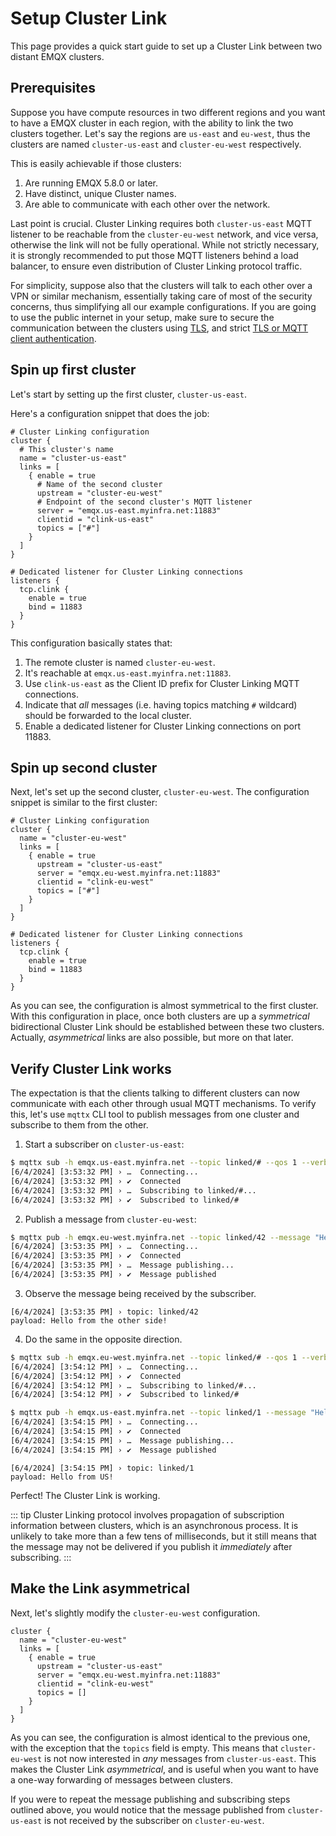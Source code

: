 # Setup Cluster Link

This page provides a quick start guide to set up a Cluster Link between two distant EMQX clusters.

## Prerequisites

Suppose you have compute resources in two different regions and you want to have a EMQX cluster in each region, with the ability to link the two clusters together. Let's say the regions are `us-east` and `eu-west`, thus the clusters are named `cluster-us-east` and `cluster-eu-west` respectively.

This is easily achievable if those clusters:
1. Are running EMQX 5.8.0 or later.
2. Have distinct, unique Cluster names.
3. Are able to communicate with each other over the network.

Last point is crucial. Cluster Linking requires both `cluster-us-east` MQTT listener to be reachable from the `cluster-eu-west` network, and vice versa, otherwise the link will not be fully operational. While not strictly necessary, it is strongly recommended to put those MQTT listeners behind a load balancer, to ensure even distribution of Cluster Linking protocol traffic.

For simplicity, suppose also that the clusters will talk to each other over a VPN or similar mechanism, essentially taking care of most of the security concerns, thus simplifying all our example configurations. If you are going to use the public internet in your setup, make sure to secure the communication between the clusters using [TLS][1], and strict [TLS or MQTT client authentication][2].

[1]: ./configuration.md
[2]: ../access-control/authn/authn.md

## Spin up first cluster

Let's start by setting up the first cluster, `cluster-us-east`.

Here's a configuration snippet that does the job:
```
# Cluster Linking configuration
cluster {
  # This cluster's name
  name = "cluster-us-east"
  links = [
    { enable = true
      # Name of the second cluster
      upstream = "cluster-eu-west"
      # Endpoint of the second cluster's MQTT listener
      server = "emqx.us-east.myinfra.net:11883"
      clientid = "clink-us-east"
      topics = ["#"]
    }
  ]
}

# Dedicated listener for Cluster Linking connections
listeners {
  tcp.clink {
    enable = true
    bind = 11883
  }
}
```

This configuration basically states that:
1. The remote cluster is named `cluster-eu-west`.
2. It's reachable at `emqx.us-east.myinfra.net:11883`.
3. Use `clink-us-east` as the Client ID prefix for Cluster Linking MQTT connections.
4. Indicate that _all_ messages (i.e. having topics matching `#` wildcard) should be forwarded to the local cluster.
5. Enable a dedicated listener for Cluster Linking connections on port 11883.

## Spin up second cluster

Next, let's set up the second cluster, `cluster-eu-west`. The configuration snippet is similar to the first cluster:
```
# Cluster Linking configuration
cluster {
  name = "cluster-eu-west"
  links = [
    { enable = true
      upstream = "cluster-us-east"
      server = "emqx.eu-west.myinfra.net:11883"
      clientid = "clink-eu-west"
      topics = ["#"]
    }
  ]
}

# Dedicated listener for Cluster Linking connections
listeners {
  tcp.clink {
    enable = true
    bind = 11883
  }
}
```

As you can see, the configuration is almost symmetrical to the first cluster. With this configuration in place, once both clusters are up a _symmetrical_ bidirectional Cluster Link should be established between these two clusters. Actually, _asymmetrical_ links are also possible, but more on that later.

## Verify Cluster Link works

The expectation is that the clients talking to different clusters can now communicate with each other through usual MQTT mechanisms. To verify this, let's use `mqttx` CLI tool to publish messages from one cluster and subscribe to them from the other.

1. Start a subscriber on `cluster-us-east`:
```bash
$ mqttx sub -h emqx.us-east.myinfra.net --topic linked/# --qos 1 --verbose
[6/4/2024] [3:53:32 PM] › …  Connecting...
[6/4/2024] [3:53:32 PM] › ✔  Connected
[6/4/2024] [3:53:32 PM] › …  Subscribing to linked/#...
[6/4/2024] [3:53:32 PM] › ✔  Subscribed to linked/#
```

2. Publish a message from `cluster-eu-west`:
```bash
$ mqttx pub -h emqx.eu-west.myinfra.net --topic linked/42 --message "Hello from the other side!"
[6/4/2024] [3:53:35 PM] › …  Connecting...
[6/4/2024] [3:53:35 PM] › ✔  Connected
[6/4/2024] [3:53:35 PM] › …  Message publishing...
[6/4/2024] [3:53:35 PM] › ✔  Message published
```

3. Observe the message being received by the subscriber.
```
[6/4/2024] [3:53:35 PM] › topic: linked/42
payload: Hello from the other side!
```

4. Do the same in the opposite direction.
```bash
$ mqttx sub -h emqx.eu-west.myinfra.net --topic linked/# --qos 1 --verbose
[6/4/2024] [3:54:12 PM] › …  Connecting...
[6/4/2024] [3:54:12 PM] › ✔  Connected
[6/4/2024] [3:54:12 PM] › …  Subscribing to linked/#...
[6/4/2024] [3:54:12 PM] › ✔  Subscribed to linked/#
```

```bash
$ mqttx pub -h emqx.us-east.myinfra.net --topic linked/1 --message "Hello from US!"
[6/4/2024] [3:54:15 PM] › …  Connecting...
[6/4/2024] [3:54:15 PM] › ✔  Connected
[6/4/2024] [3:54:15 PM] › …  Message publishing...
[6/4/2024] [3:54:15 PM] › ✔  Message published
```

```
[6/4/2024] [3:54:15 PM] › topic: linked/1
payload: Hello from US!
```

Perfect! The Cluster Link is working.

::: tip
Cluster Linking protocol involves propagation of subscription information between clusters, which is an asynchronous process. It is unlikely to take more than a few tens of milliseconds, but it still means that the message may not be delivered if you publish it _immediately_ after subscribing.
:::

## Make the Link asymmetrical

Next, let's slightly modify the `cluster-eu-west` configuration.

```
cluster {
  name = "cluster-eu-west"
  links = [
    { enable = true
      upstream = "cluster-us-east"
      server = "emqx.eu-west.myinfra.net:11883"
      clientid = "clink-eu-west"
      topics = []
    }
  ]
}
```

As you can see, the configuration is almost identical to the previous one, with the exception that the `topics` field is empty. This means that `cluster-eu-west` is not now interested in _any_ messages from `cluster-us-east`. This makes the Cluster Link _asymmetrical_, and is useful when you want to have a one-way forwarding of messages between clusters.

If you were to repeat the message publishing and subscribing steps outlined above, you would notice that the message published from `cluster-us-east` is not received by the subscriber on `cluster-eu-west`.
